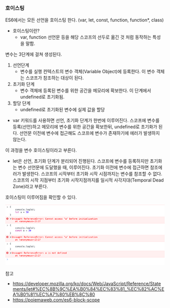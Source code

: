 ### 호이스팅

ES6에서는 모든 선언을 호이스팅 한다.
(var, let, const, function, function\*, class)

-   호이스팅이란?
    -   var, function 선언문 등을 해당 스코프의 선두로 옮긴 것 처럼 동작하는 특성을 말함.

변수는 3단계에 걸쳐 생성된다.

1. 선언단계
    - 변수를 실행 컨텍스트의 변수 객체(Variable Object)에 등록한다. 이 변수 객체는 스코프가 참조하는 대상이 된다.
2. 초기화 단계
    - 변수 객체에 등록된 변수를 위한 공간을 메모리에 확보한다. 이 단계에서 undefined로 초기화됨.
3. 할당 단계
    - undefined로 초기화된 변수에 실제 값을 할당

-   var 키워드를 사용하면 선언, 초기화 단계가 한번에 이루어진다.
    스코프에 변수를 등록(선언)하고 메모리에 변수를 위한 공간을 확보한뒤, undefined로 초기화가 된다.
    선언문 이전에 변수에 접근해도 스코프에 변수가 존재하기에 에러가 발생하지 않는다.

이 과정을 변수 호이스팅이라고 부른다.

-   let은 선언, 초기화 단계가 분리되어 진행된다.
    스코프에 변수를 등록하지만 초기화는 변수 선언문에 도달했을 때, 이루어진다.
    초기화 이전에 변수에 접근하면 참조에러가 발생한다.
    스코프의 시작부터 초기화 시작 시점까지는 변수를 참조할 수 없다. 스코프의 시작 지점부터 초기화 시작지점까지를 일시적 사각지대(Temporal Dead Zone)라고 부른다.

호이스팅이 이루어짐을 확인할 수 있다.

![example](example.png)

참고

-   https://developer.mozilla.org/ko/docs/Web/JavaScript/Reference/Statements/let#%EC%8B%9C%EA%B0%84%EC%83%81_%EC%82%AC%EA%B0%81%EC%A7%80%EB%8C%80
-   https://poiemaweb.com/es6-block-scope
